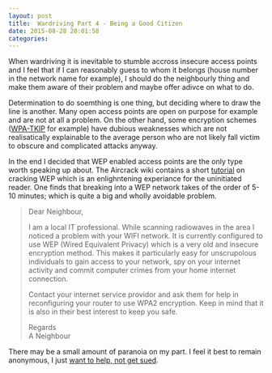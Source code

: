 ```yaml
---
layout: post
title:  Wardriving Part 4 - Being a Good Citizen
date: 2015-08-28 20:01:58
categories: 
---
```

When wardriving it is inevitable to stumble accross insecure access points and I feel that if I can reasonably guess to whom it belongs (house number in the network name for example), I should do the neighbourly thing and make them aware of their problem and maybe offer adivce on what to do. 

Determination to do soemthing is one thing, but deciding where to draw the line is another. Many open access points are open on purpose for example and are not at all a problem. On the other hand, some encryption schemes ([WPA-TKIP](http://arstechnica.com/security/2008/11/wpa-cracked/) for example) have dubious weaknesses which are not realisatically explainable to the average person who are not likely fall victim to obscure and complicated attacks anyway.

In the end I decided that WEP enabled access points are the only type worth speaking up about. The Aircrack wiki contains a short [tutorial](http://www.aircrack-ng.org/doku.php?id=simple_wep_crack) on cracking WEP which is an enlighntening experiance for the uninitiated reader. One finds that breaking into a WEP network takes of the order of 5-10 minutes; which is quite a big and wholly avoidable problem.

> Dear Neighbour,
>
> I am a local IT professional. While scanning radiowaves in the area I noticed a problem with your WIFI network. It is currently configured to use WEP (Wired Equivalent Privacy) which is a very old and insecure encryption method. This makes it particularly easy for unscrupolous individuals to gain access to your network, spy on your internet activity and commit computer crimes from your home internet connection. 
>
> Contact your internet service providor and ask them for help in reconfiguring your router to use WPA2 encryption. Keep in mind that it is also in their best interest to keep you safe.
>
> Regards<br>
> A Neighbour

There may be a small amount of paranoia on my part. I feel it best to remain anonymous, I just [want to help, not get sued](http://dankaminsky.com/2012/02/20/whitehat/).

